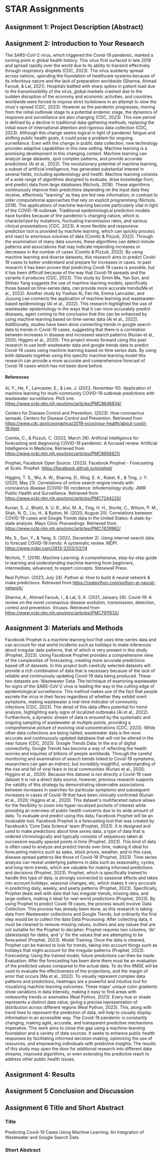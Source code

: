 # STAR Assignments 

## Assignment 1: Project Description (Abstract)


## Assignment 2: Introduction to Your Research

The SARS-CoV-2 virus, which triggered the Covid-19 pandemic, marked a turning point in global health history. This virus first surfaced in late 2019 and spread rapidly over the world due to its ability to transmit effectively through respiratory droplets (CDC, 2023). The virus suddenly spread across nations, upending the foundation of healthcare systems because of its infectious nature and the lack of preparation worldwide (Sharma, Ahmad Farouk, & Lal, 2021). Hospitals battled with sharp spikes in patient load due to the transmissibility of the virus, global markets crashed due to the sudden disruption of the economy and economic activities, and countries worldwide were forced to impose strict lockdowns in an attempt to slow the virus's spread (CDC, 2023).
However as the pandemic progresses, moving from the initial outbreak stage to a potential endemic stage, the dynamics of response and surveillance are also changing (CDC, 2023). This new period is defined by a decline in traditional data-gathering methods, replacing the initial wave of international attention and rigorous data collection (CDC, 2023). Although this change seems logical in light of pandemic fatigue and shifting public health goals, it could pose a problem for ongoing surveillance. Even with the change in public data collection, new technology provides adaptive capabilities in this new setting. Machine learning is a promising development in this changing context. Machine learning can analyze large datasets, spot complex patterns, and provide accurate predictions (Ai et al., 2022). 
The revolutionary potential of machine learning, a subset of artificial intelligence, has generated substantial interest in several fields, including epidemiology and health. Machine learning consists of a wide range of algorithms designed to evaluate, draw knowledge from, and predict data from large databases (Nichols, 2018). These algorithms continuously improve their predictions depending on the input data they receive, effectively "learning" as they are fed new information, in contrast to older computational approaches that rely on explicit programming (Nichols, 2018).
The applications of machine learning become particularly vital in light of the COVID-19 outbreak. Traditional epidemiological prediction models have hurdles because of the pandemic's changing nature, which is characterized by mutations, fluctuating transmission rates, and various clinical presentations (CDC, 2023). A more flexible and responsive prediction tool is provided by machine learning, which can quickly process and react to enormous volumes of data (Comito & Pizzuti, 2022). Through the examination of many data sources, these algorithms can detect minute patterns and associations that may indicate impending increases or decreases in the number of cases (Comito & Pizzuti, 2022). By using machine learning and diverse datasets, this research aims to predict Covid-19 cases to better understand and prepare for increases in cases.
In past research it has been proven that predicting Covid-19 cases is possible, but it has been difficult because of the way that Covid-19 spreads and the variants it produces (CDC, 2023). This study by Simin Ma, Yan Sun, and Shihao Yang suggests the use of machine learning models, specifically those based on time-series data, can provide more accurate trends(Ma et al., 2022). Another study by Yuehan Ai, Fan He, Emma Lancaster, and Jiyoung Lee connects the application of machine learning and wastewater-based epidemiology (Ai et al., 2022). This research highlighted the use of wastewater epidemiology in the ways that it can more accurately predict diseases, again coming to the conclusion that this can be enhanced by using machine learning based on time-series data (Ai et al., 2022). Additionally, studies have been done connecting trends in google search data to trends in Covid-19 cases, suggesting that there is a correlation between increases in disease and increased search patterns (Kurian et al., 2020; Higgins et al., 2020). This project moves forward using this past research to use both wastewater data and google trends data to predict Covid-19 cases using machine learning based on time series data. By using both datasets together using this specific machine learning model this research can provide a more accurate and comprehensive forecast of Covid-19 cases which has not been done before.


#### References

Ai, Y., He, F., Lancaster, E., & Lee, J. (2022, November 10). Application of machine learning for multi-community COVID-19 outbreak predictions with wastewater surveillance. PloS one. https://www.ncbi.nlm.nih.gov/pmc/articles/PMC9648834/ 

Centers for Disease Control and Prevention. (2023). How coronavirus spreads. Centers for Disease Control and Prevention. Retrieved from https://www.cdc.gov/coronavirus/2019-ncov/your-health/about-covid-19.html

Comito, C., & Pizzuti, C. (2022, March 28). Artificial Intelligence for forecasting and diagnosing COVID-19 pandemic: A focused review. Artificial Intelligence in Medicine. Retrieved from https://www.ncbi.nlm.nih.gov/pmc/articles/PMC8958821/

Prophet, Facebook Open Source. (2023). Facebook Prophet - Forecasting at Scale. Prophet. https://facebook.github.io/prophet/ 

Higgins, T. S., Wu, A. W., Sharma, D., Illing, E. A., Rubel, K., & Ting, J. Y. (2020, May 21). Correlations of online search engine trends with coronavirus disease (COVID-19) incidence: Infodemiology study. JMIR Public Health and Surveillance. Retrieved from https://www.ncbi.nlm.nih.gov/pmc/articles/PMC7244220/

Kurian, S. J., Bhatti, A. U. R., Alvi, M. A., Ting, H. H., Storlie, C., Wilson, P. M., Shah, N. D., Liu, H., & Bydon, M. (2020, August 20). Correlations between COVID-19 cases and Google Trends data in the United States: A state-by-state analysis. Mayo Clinic Proceedings. Retrieved from https://www.ncbi.nlm.nih.gov/pmc/articles/PMC7439962/

Ma, S., Sun, Y., & Yang, S. (2022, December 2). Using internet search data to forecast COVID-19 trends: A systematic review. MDPI. https://www.mdpi.com/2813-2203/1/2/14 

Nichols, T. (2018). Machine Learning: A comprehensive, step-by-step guide to learning and understanding machine learning from beginners, intermediate, advanced, to expert concepts. Stonewall Press.

Real Python. (2023, July 24). Python ai: How to build A neural network & make predictions. Retrieved from https://realpython.com/python-ai-neural-network/

Sharma, A., Ahmad Farouk, I., & Lal, S. K. (2021, January 29). Covid-19: A review on the novel coronavirus disease evolution, transmission, detection, control and prevention. Viruses. Retrieved from https://www.ncbi.nlm.nih.gov/pmc/articles/PMC7911532/


## Assignment 3: Materials and Methods 

Facebook Prophet is a machine learning tool that uses time-series data and can account for real world incidents such as holidays to make inferences about irregular data patterns, that of which is very present in this study (Prophet, 2023). Using Facebook Prophet provides a comprehensive view of the complexities of forecasting, creating more accurate predictions based off of datasets. In this project both carefully selected datasets will provide a rich combination of data that is necessary because of the lack of reliable and continuously updating Covid-19 data being produced. These two datasets are:
Wastewater Data: The technique of examining wastewater for signs of the SARS-CoV-2 virus is leading the way in the cutting edge of epidemiological surveillance. This method makes use of the fact that people excrete the virus in their feces regardless of whether they exhibit overt symptoms, making wastewater a real-time indicator of community infections (CDC, 2023). The detail of this data offers potential for trend analysis, highlighting early signs of localized outbreaks (Ai et al., 2022). Furthermore, a dynamic stream of data is ensured by the systematic and ongoing sampling of wastewater at multiple points, providing a comprehensive picture of evolving viral concentrations (CDC, 2023). While other data collections are being halted, wastewater data is the most accurate and continuously updated database that will not be altered in the near future (CDC, 2023).
Google Trends Data: In the era of digital connectivity, Google Trends has become a way of reflecting the health worries and inquiries of billions of people worldwide. Through the careful monitoring and examination of search trends linked to Covid-19 symptoms, researchers can gain an indirect, but incredibly insightful, understanding of the rise and fall of viral fears in local communities (Kurian et al., 2020; Higgins et al., 2020). Because this dataset is not directly a Covid-19 case dataset it is not a direct data source, however, previous research supports the validity of this strategy by demonstrating observable associations between increases in searches for particular symptoms and subsequent increases in cases of Covid-19 that have been clinically confirmed (Kurian et al., 2020; Higgins et al., 2020). This dataset's multifaceted nature allows for the flexibility to zoom into hyper-localized pockets of interest while providing an overview of public health concerns due to its wide amount of data.
To evaluate and predict using this data,  Facebook Prophet will be an invaluable tool. Facebook Prophet is a forecasting tool that was created by Facebook’s ‘Core Data Science’ team (Prophet, 2023). It is designed and used to make predictions about time series data, a type of data that is ordered chronologically and typically consists of sequences taken at successive equally spaced points in time (Prophet, 2023). This kind of data is often used to analyze and predict trends over time, making it ideal for forecasting metrics such as sales, stock prices, weather, and in this case, disease spread patterns like those of Covid-19 (Prophet, 2023). Time series analysis can reveal underlying patterns in data such as seasonality, cycles, and long-term trends, which are valuable for making informed predictions and decisions (Prophet, 2023). Prophet, which is specifically trained to handle this type of data, is strongly connected to seasonal effects and takes into account holidays, seasonal changes, etc, which makes it very accurate in predicting daily, weekly, and yearly patterns (Prophet, 2023). Specifically, Prophet deals well with data that has irregular trends, missing data, and large outliers, making it ideal for real-world predictions (Prophet, 2023).
By using Prophet to predict Covid-19 cases, the process would involve:
Data Collection: This process has already been done, as this research is taking data from Wastewater collections and Google Trends, but ordinarily the first step would be to collect the data
Data Processing: After collecting data, it must be cleaned to remove missing values, outliers and any values that are not suitable for the Prophet to decipher. Prophet requires two columns, ‘ds’ (datestamp) for dates, and ‘y’ for the values that are attempting to be forecasted (Prophet, 2023).
Model Training: Once the data is cleaned, Prophet can be trained to look for trends, taking into account things such as holidays that might account for the irregular patterns (Prophet, 2023).
Forecasting: Using the trained model, future predictions can then be made. 
Evaluation: After the forecasting has been done there must be an evaluation of the predicted values compared to the actual data. To do this RMSE will be used to evaluate the effectiveness of the projections, and the margin of error that occurs (Ma et al., 2022).
To visually represent complex data patterns and predictions, heatmaps are a powerful and intuitive tool for visualizing machine learning outcomes. These maps' unique color gradients show variations in data intensity, making it easy to find areas with noteworthy trends or anomalies  (Real Python, 2023). Every hue or shade represents a distinct data value, giving a precise representation of distribution across different regions (Real Python, 2023). This, along with trend lines to represent the prediction of data, will help to visually display information in an accessible way.
The Covid-19 pandemic is constantly changing, making agile, accurate, and transparent predictive mechanisms imperative. This work aims to close this gap using a machine-learning foundation and a variety of data sources. It seeks to enhance public health responses by facilitating informed decision-making, optimizing the use of resources, and empowering individuals with predictive insights. The results of this study may open the door for additional research into different data streams, improved algorithms, or even extending the predictive reach to address other public health issues.


## Assignment 4: Results 

## Assignment 5 Conclusion and Discussion

## Assignment 6 Title and Short Abstract

### Title

Predicting Covid-19 Cases Using Machine Learning: An Integration of Wastewater and Google Search Data


### Short Abstract
